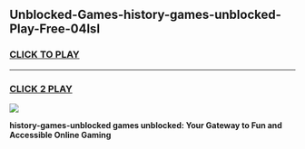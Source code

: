 
## Unblocked-Games-history-games-unblocked-Play-Free-04lsl
<h3>
<a href="https://premium76.site?title=history-games-unblocked&ref=20M">CLICK TO PLAY</a></h3>
<hr>

<h3>
<a href="https://premium76.site?title=history-games-unblocked&ref=20M">CLICK 2 PLAY</a>
  
</h3>

<a href="https://premium76.site?title=history-games-unblocked&ref=19M"><img src="https://clearcache.store/games.png"></a>


**history-games-unblocked games unblocked: Your Gateway to Fun and Accessible Online Gaming**
